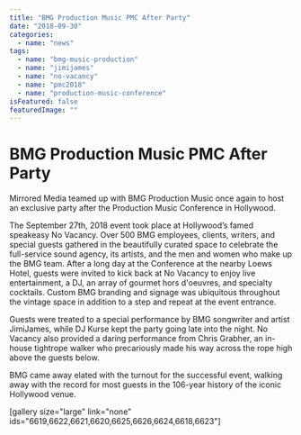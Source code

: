 ```yaml
---
title: "BMG Production Music PMC After Party"
date: "2018-09-30"
categories: 
  - name: "news"
tags: 
  - name: "bmg-music-production"
  - name: "jimijames"
  - name: "no-vacancy"
  - name: "pmc2018"
  - name: "production-music-conference"
isFeatured: false
featuredImage: ""
---
```


# BMG Production Music PMC After Party

Mirrored Media teamed up with BMG Production Music once again to host an exclusive party after the Production Music Conference in Hollywood.

The September 27th, 2018 event took place at Hollywood’s famed speakeasy No Vacancy. Over 500 BMG employees, clients, writers, and special guests gathered in the beautifully curated space to celebrate the full-service sound agency, its artists, and the men and women who make up the BMG team. After a long day at the Conference at the nearby Loews Hotel, guests were invited to kick back at No Vacancy to enjoy live entertainment, a DJ, an array of gourmet hors d'oeuvres, and specialty cocktails. Custom BMG branding and signage was ubiquitous throughout the vintage space in addition to a step and repeat at the event entrance. 

Guests were treated to a special performance by BMG songwriter and artist JimiJames, while DJ Kurse kept the party going late into the night. No Vacancy also provided a daring performance from Chris Grabher, an in-house tightrope walker who precariously made his way across the rope high above the guests below.

BMG came away elated with the turnout for the successful event, walking away with the record for most guests in the 106-year history of the iconic Hollywood venue.

\[gallery size="large" link="none" ids="6619,6622,6621,6620,6625,6626,6624,6618,6623"\]
